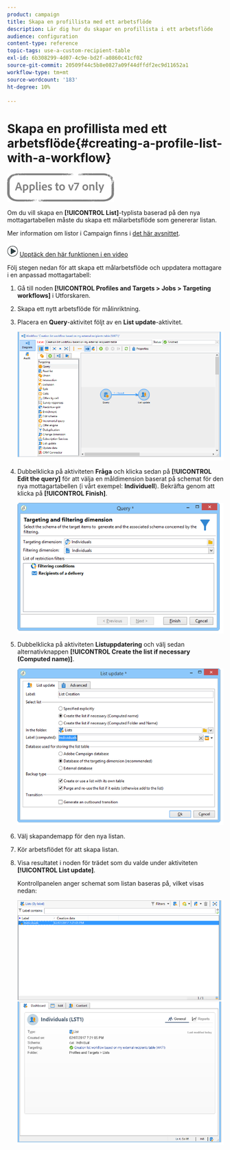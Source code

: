 ```yaml
---
product: campaign
title: Skapa en profillista med ett arbetsflöde
description: Lär dig hur du skapar en profillista i ett arbetsflöde
audience: configuration
content-type: reference
topic-tags: use-a-custom-recipient-table
exl-id: 6b308299-4d07-4c9e-bd2f-a0860c41cf02
source-git-commit: 20509f44c5b8e0827a09f44dffdf2ec9d11652a1
workflow-type: tm+mt
source-wordcount: '183'
ht-degree: 10%

---
```


# Skapa en profillista med ett arbetsflöde{#creating-a-profile-list-with-a-workflow}

![](../../assets/v7-only.svg)

Om du vill skapa en **[!UICONTROL List]**-typlista baserad på den nya mottagartabellen måste du skapa ett målarbetsflöde som genererar listan.

Mer information om listor i Campaign finns i [det här avsnittet](../../platform/using/creating-and-managing-lists.md#about-lists-in-adobe-campaign).

![](assets/do-not-localize/how-to-video.png) [Upptäck den här funktionen i en video](../../platform/using/creating-and-managing-lists.md#create-list-in-a-wf-video)

Följ stegen nedan för att skapa ett målarbetsflöde och uppdatera mottagare i en anpassad mottagartabell:

1. Gå till noden **[!UICONTROL Profiles and Targets > Jobs > Targeting workflows]** i Utforskaren.
1. Skapa ett nytt arbetsflöde för målinriktning.
1. Placera en **Query**-aktivitet följt av en **List update**-aktivitet.

   ![](assets/mapping_create_list_workflow01.png)

1. Dubbelklicka på aktiviteten **Fråga** och klicka sedan på **[!UICONTROL Edit the query]** för att välja en måldimension baserat på schemat för den nya mottagartabellen (i vårt exempel: **Individuell**). Bekräfta genom att klicka på **[!UICONTROL Finish]**.

   ![](assets/mapping_create_list_workflow03.png)

1. Dubbelklicka på aktiviteten **Listuppdatering** och välj sedan alternativknappen **[!UICONTROL Create the list if necessary (Computed name)]**.

   ![](assets/mapping_create_list_workflow02.png)

1. Välj skapandemapp för den nya listan.
1. Kör arbetsflödet för att skapa listan.
1. Visa resultatet i noden för trädet som du valde under aktiviteten **[!UICONTROL List update]**.

   Kontrollpanelen anger schemat som listan baseras på, vilket visas nedan:

   ![](assets/mapping_list_view.png)
